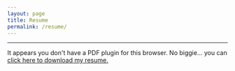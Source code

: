 ```yaml
---
layout: page
title: Resume
permalink: /resume/
---
```


---

<object data="../files/resume_display.pdf" type="application/pdf" style="width: 100%; height: 100vh; min-height: 500px; max-height: 1200px;">
    <p>It appears you don't have a PDF plugin for this browser.
    No biggie... you can <a href="../files/resume_display.pdf">click here to
    download my resume.</a></p>
</object>
